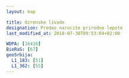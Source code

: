 ```yaml
---
layout: map

title: Ozrenske livade
designation: Predeo narocite prirodne lepote
last_modified_at: 2018-07-30T09:53:04+02:00

WDPA: [16416]
BioRaS: [67]
geoSrbija:
  L1_183: [51]
  L1_362: [55]
---
```

